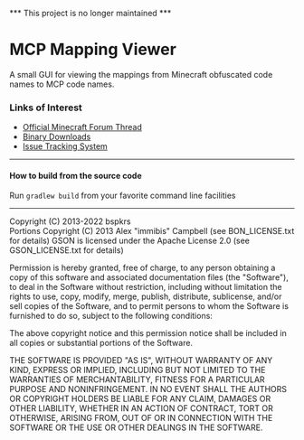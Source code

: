 *** This project is no longer maintained ***

MCP Mapping Viewer
=================
A small GUI for viewing the mappings from Minecraft obfuscated code names to MCP code names.

### Links of Interest
 - [Official Minecraft Forum Thread](http://www.minecraftforum.net/topic/2115030-)
 - [Binary Downloads](http://bspk.rs/MC/MCPMappingViewer/index.html)
 - [Issue Tracking System](https://github.com/bspkrs/MCPMappingViewer/issues)
 
* * *

#### How to build from the source code ####

Run `gradlew build` from your favorite command line facilities

* * *

Copyright (C) 2013-2022 bspkrs<br/>
Portions Copyright (C) 2013 Alex "immibis" Campbell (see BON_LICENSE.txt for details)
GSON is licensed under the Apache License 2.0 (see GSON_LICENSE.txt for details)

Permission is hereby granted, free of charge, to any person obtaining a copy of this software and associated documentation files (the "Software"), to deal in the Software without restriction, including without limitation the rights to use, copy, modify, merge, publish, distribute, sublicense, and/or sell copies of the Software, and to permit persons to whom the Software is furnished to do so, subject to the following conditions:

The above copyright notice and this permission notice shall be included in all copies or substantial portions of the Software.

THE SOFTWARE IS PROVIDED "AS IS", WITHOUT WARRANTY OF ANY KIND, EXPRESS OR IMPLIED, INCLUDING BUT NOT LIMITED TO THE WARRANTIES OF MERCHANTABILITY, FITNESS FOR A PARTICULAR PURPOSE AND NONINFRINGEMENT. IN NO EVENT SHALL THE AUTHORS OR COPYRIGHT HOLDERS BE LIABLE FOR ANY CLAIM, DAMAGES OR OTHER LIABILITY, WHETHER IN AN ACTION OF CONTRACT, TORT OR OTHERWISE, ARISING FROM, OUT OF OR IN CONNECTION WITH THE SOFTWARE OR THE USE OR OTHER DEALINGS IN THE SOFTWARE.
